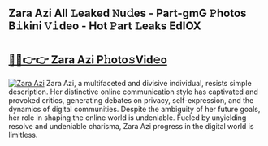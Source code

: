 ## Zara Azi All 𝙻eaked 𝙽u𝚍es - Part-gmG 𝙿hotos B𝚒kini 𝚅𝚒deo - Hot 𝙿art 𝙻eaks EdIOX

# <h2><a href="http://ld2zjlh.urlbe.top/?page=Zara+Azi">🔗🔗👉👉 Zara Azi P𝚑oto𝚜Vid𝚎o</a></h2>

[![Zara Azi](https://i.imgur.com/eBuTRDB.gif)](http://ld2zjlh.urlbe.top/?page=Zara+Azi)
Zara Azi, a multifaceted and divisive individual, resists simple description. Her distinctive online communication style has captivated and provoked critics, generating debates on privacy, self-expression, and the dynamics of digital communities. Despite the ambiguity of her future goals, her role in shaping the online world is undeniable. Fueled by unyielding resolve and undeniable charisma, Zara Azi progress in the digital world is limitless.

